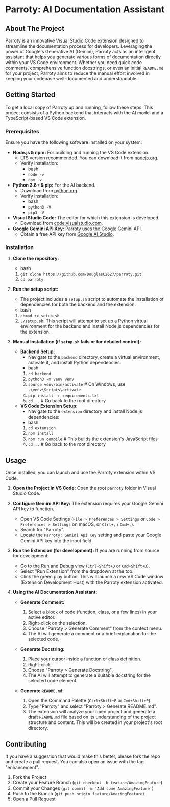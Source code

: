 # Parroty: AI Documentation Assistant

## About The Project

Parroty is an innovative Visual Studio Code extension designed to streamline the documentation process for developers. Leveraging the power of Google's Generative AI (Gemini), Parroty acts as an intelligent assistant that helps you generate various forms of documentation directly within your VS Code environment. Whether you need quick code comments, comprehensive function docstrings, or even an initial `README.md` for your project, Parroty aims to reduce the manual effort involved in keeping your codebase well-documented and understandable.

## Getting Started

To get a local copy of Parroty up and running, follow these steps. This project consists of a Python backend that interacts with the AI model and a TypeScript-based VS Code extension.

### Prerequisites

Ensure you have the following software installed on your system:

*   **Node.js & npm:** For building and running the VS Code extension.
    *   LTS version recommended. You can download it from [nodejs.org](https://nodejs.org/).
    *   Verify installation:
        *   bash
        *   `node -v`
        *   `npm -v`
*   **Python 3.8+ & pip:** For the AI backend.
    *   Download from [python.org](https://www.python.org/).
    *   Verify installation:
        *   bash
        *   `python3 -V`
        *   `pip3 -V`
*   **Visual Studio Code:** The editor for which this extension is developed.
    *   Download from [code.visualstudio.com](https://code.visualstudio.com/).
*   **Google Gemini API Key:** Parroty uses the Google Gemini API.
    *   Obtain a free API key from [Google AI Studio](https://aistudio.google.com/app/apikey).

### Installation

1.  **Clone the repository:**
    *   bash
    1.   `git clone https://github.com/DouglasC2627/parroty.git`
    2.   `cd parroty`
2.  **Run the setup script:**
    *   The project includes a `setup.sh` script to automate the installation of dependencies for both the backend and the extension.
    *   bash
    1.   `chmod +x setup.sh`
    2.   `./setup.sh`: This script will attempt to set up a Python virtual environment for the backend and install Node.js dependencies for the extension.

3.  **Manual Installation (if `setup.sh` fails or for detailed control):**

    *   **Backend Setup:**
        *   Navigate to the `backend` directory, create a virtual environment, activate it, and install Python dependencies:
        *   bash
        1.   `cd backend`
        2.   `python3 -m venv venv`
        3.   `source venv/bin/activate` # On Windows, use `.\venv\Scripts\activate`
        4.   `pip install -r requirements.txt`
        5.   `cd ..` # Go back to the root directory
    *   **VS Code Extension Setup:**
        *   Navigate to the `extension` directory and install Node.js dependencies:
        *   bash
        1.   `cd extension`
        2.   `npm install`
        3.   `npm run compile` # This builds the extension's JavaScript files
        4.   `cd ..` # Go back to the root directory
        
## Usage

Once installed, you can launch and use the Parroty extension within VS Code.

1.  **Open the Project in VS Code:**
    Open the root `parroty` folder in Visual Studio Code.

2.  **Configure Gemini API Key:**
    The extension requires your Google Gemini API key to function.
    *   Open VS Code Settings (`File > Preferences > Settings` or `Code > Preferences > Settings` on macOS, or `Ctrl+,` / `Cmd+,`).
    *   Search for "Parroty".
    *   Locate the `Parroty: Gemini Api Key` setting and paste your Google Gemini API key into the input field.

3.  **Run the Extension (for development):**
    If you are running from source for development:
    *   Go to the Run and Debug view (`Ctrl+Shift+D` or `Cmd+Shift+D`).
    *   Select "Run Extension" from the dropdown at the top.
    *   Click the green play button. This will launch a new VS Code window (Extension Development Host) with the Parroty extension activated.

4.  **Using the AI Documentation Assistant:**

    *   **Generate Comment:**
        1.  Select a block of code (function, class, or a few lines) in your active editor.
        2.  Right-click on the selection.
        3.  Choose "Parroty > Generate Comment" from the context menu.
        4.  The AI will generate a comment or a brief explanation for the selected code.

    *   **Generate Docstring:**
        1.  Place your cursor inside a function or class definition.
        2.  Right-click.
        3.  Choose "Parroty > Generate Docstring".
        4.  The AI will attempt to generate a suitable docstring for the selected code element.

    *   **Generate `README.md`:**
        1.  Open the Command Palette (`Ctrl+Shift+P` or `Cmd+Shift+P`).
        2.  Type "Parroty" and select "Parroty > Generate README.md".
        3.  The extension will analyze your open project and generate a draft `README.md` file based on its understanding of the project structure and content. This will be created in your project's root directory.

## Contributing

If you have a suggestion that would make this better, please fork the repo and create a pull request. You can also open an issue with the tag "enhancement".

1.  Fork the Project
2.  Create your Feature Branch (`git checkout -b feature/AmazingFeature`)
3.  Commit your Changes (`git commit -m 'Add some AmazingFeature'`)
4.  Push to the Branch (`git push origin feature/AmazingFeature`)
5.  Open a Pull Request
